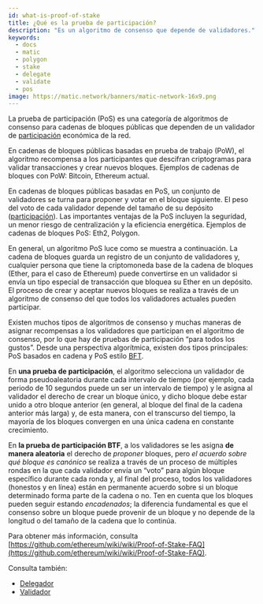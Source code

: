 ```yaml
---
id: what-is-proof-of-stake
title: ¿Qué es la prueba de participación?
description: "Es un algoritmo de consenso que depende de validadores."
keywords:
  - docs
  - matic
  - polygon
  - stake
  - delegate
  - validate
  - pos
image: https://matic.network/banners/matic-network-16x9.png
---
```


La prueba de participación (PoS) es una categoría de algoritmos de consenso para cadenas de bloques públicas que dependen de un validador de [participación](/docs/maintain/glossary#staking) económica de la red.

En cadenas de bloques públicas basadas en prueba de trabajo (PoW), el algoritmo recompensa a los participantes que descifran criptogramas para validar transacciones y crear nuevos bloques. Ejemplos de cadenas de bloques con PoW: Bitcoin, Ethereum actual.

En cadenas de bloques públicas basadas en PoS, un conjunto de validadores se turna para proponer y votar en el bloque siguiente. El peso del voto de cada validador depende del tamaño de su depósito ([participación](/docs/maintain/glossary#staking)). Las importantes ventajas de la PoS incluyen la seguridad, un menor riesgo de centralización y la eficiencia energética. Ejemplos de cadenas de bloques PoS: Eth2, Polygon.

En general, un algoritmo PoS luce como se muestra a continuación. La cadena de bloques guarda un registro de un conjunto de validadores y, cualquier persona que tiene la criptomoneda base de la cadena de bloques (Ether, para el caso de Ethereum) puede convertirse en un validador si envía un tipo especial de transacción que bloquea su Ether en un depósito. El proceso de crear y aceptar nuevos bloques se realiza a través de un algoritmo de consenso del que todos los validadores actuales pueden participar.

Existen muchos tipos de algoritmos de consenso y muchas maneras de asignar recompensas a los validadores que participan en el algoritmo de consenso, por lo que hay de pruebas de participación “para todos los gustos”. Desde una perspectiva algorítmica, existen dos tipos principales: PoS basados en cadena y PoS estilo [BFT](https://en.wikipedia.org/wiki/Byzantine_fault_tolerance).

En **una prueba de participación**, el algoritmo selecciona un validador de forma pseudoaleatoria durante cada intervalo de tiempo (por ejemplo, cada periodo de 10 segundos puede un ser un intervalo de tiempo) y le asigna al validador el derecho de crear un bloque único, y dicho bloque debe estar unido a otro bloque anterior (en general, al bloque del final de la cadena anterior más larga) y, de esta manera, con el transcurso del tiempo, la mayoría de los bloques convergen en una única cadena en constante crecimiento.

En **la prueba de participación BTF**, a los validadores se les asigna **de manera aleatoria** el derecho de *proponer* bloques, pero *el acuerdo sobre qué bloque es canónico* se realiza a través de un proceso de múltiples rondas en la que cada validador envía un “voto” para algún bloque específico durante cada ronda y, al final del proceso, todos los validadores (honestos y en línea) están en permanente acuerdo sobre si un bloque determinado forma parte de la cadena o no. Ten en cuenta que los bloques pueden seguir estando *encadenados*; la diferencia fundamental es que el consenso sobre un bloque puede provenir de un bloque y no depende de la longitud o del tamaño de la cadena que lo continúa.

Para obtener más información, consulta [https://github.com/ethereum/wiki/wiki/Proof-of-Stake-FAQ](https://github.com/ethereum/wiki/wiki/Proof-of-Stake-FAQ).

Consulta también:

* [Delegador](/docs/maintain/glossary#delegator)
* [Validador](/docs/maintain/glossary#validator)

